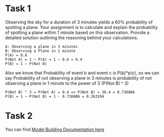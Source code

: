 # Task 1
Observing the sky for a duration of 3 minutes yields a 60% probability of spotting a plane. Your assignment is to calculate and explain the probability of spotting a plane within 1 minute based on this observation. Provide a detailed solution outlining the reasoning behind your calculations.
```
A: Observing a plane in 3 minutes
B: Observing a Plane in 1 minute
P(A) = 0.6
P(Not A) = 1 – P(A) = 1 – 0.6 = 0.4
P(B) = 1 – P(Not B)
```
Also we know that Probability of event b and event c is P(b)*p(c), so we can say Probability of not observing a plane in 3 minutes is probability of not observing a plane in 1 minute to the power of 3 (P(Not B) ^ 3) 

```
P(Not B) ^ 3 = P(Not A) = 0.4 => P(Not B) = 30.4 = 0.736806
P(B) = 1 – P(Not B) = 1 - 0.736806 = 0.263194
```
# Task 2

You can find [Model Building Documentation here](IDClassification.ipynb) 